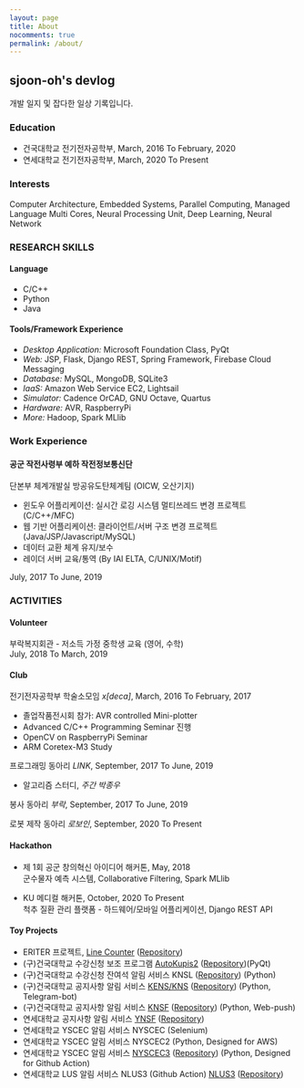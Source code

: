 ```yaml
---
layout: page
title: About
nocomments: true
permalink: /about/
---
```


## sjoon-oh's devlog

개발 일지 및 잡다한 일상 기록입니다.

### Education

- 건국대학교 전기전자공학부, March, 2016 To February, 2020
- 연세대학교 전기전자공학부, March, 2020 To Present

### Interests

Computer Architecture, Embedded Systems, Parallel Computing, Managed Language
Multi Cores, Neural Processing Unit, Deep Learning, Neural Network

### RESEARCH SKILLS

#### Language
- C/C++
- Python
- Java

#### Tools/Framework Experience

- *Desktop Application:* Microsoft Foundation Class, PyQt
- *Web:* JSP, Flask, Django REST, Spring Framework, Firebase Cloud Messaging
- *Database:* MySQL, MongoDB, SQLite3
- *IaaS:* Amazon Web Service EC2, Lightsail
- *Simulator:* Cadence OrCAD, GNU Octave, Quartus
- *Hardware:* AVR, RaspberryPi
- *More:* Hadoop, Spark MLlib


### Work Experience

#### 공군 작전사령부 예하 작전정보통신단
단본부 체계개발실 방공유도탄체계팀 (OICW, 오산기지)

- 윈도우 어플리케이션: 실시간 로깅 시스템 멀티쓰레드 변경 프로젝트 (C/C++/MFC)
- 웹 기반 어플리케이션: 클라이언트/서버 구조 변경 프로젝트 (Java/JSP/Javascript/MySQL)
- 데이터 교환 체계 유지/보수
- 레이더 서버 교육/통역 (By IAI ELTA, C/UNIX/Motif)

July, 2017 To June, 2019

### ACTIVITIES
#### Volunteer
부락복지회관 - 저소득 가정 중학생 교육 (영어, 수학)   
July, 2018 To March, 2019

#### Club
전기전자공학부 학술소모임 *x[deca]*, March, 2016 To February, 2017
- 졸업작품전시회 참가: AVR controlled Mini-plotter
- Advanced C/C++ Programming Seminar 진행
- OpenCV on RaspberryPi Seminar
- ARM Coretex-M3 Study  

프로그래밍 동아리 *LINK*, September, 2017 To June, 2019
- 알고리즘 스터디, *주간 박종우*

봉사 동아리 *부락*, September, 2017 To June, 2019

로봇 제작 동아리 *로보인*, September, 2020 To Present

#### Hackathon
- 제 1회 공군 창의혁신 아이디어 해커톤, May, 2018  
군수물자 예측 시스템, Collaborative Filtering, Spark MLlib

- KU 메디컬 해커톤, October, 2020 To Present  
척추 질환 관리 플랫폼 - 하드웨어/모바일 어플리케이션, Django REST API

#### Toy Projects

- ERITER 프로젝트, [Line Counter](https://sjoon-oh.github.io/archivers/filesystem_library_introduction) ([Repository](https://github.com/sjoon-oh/eriter_free_line_counter_2))
- (구)건국대학교 수강신청 보조 프로그램 [AutoKupis2](https://sjoon-oh.github.io/archivers/python-project-auto-2) ([Repository](https://github.com/sjoon-oh/auto_kupis_2))(PyQt)
- (구)건국대학교 수강신청 잔여석 알림 서비스 KNSL ([Repository](https://github.com/sjoon-oh/klns_open)) (Python)
- (구)건국대학교 공지사항 알림 서비스 [KENS/KNS](https://sjoon-oh.github.io/archivers/python-project-kens) ([Repository](https://github.com/sjoon-oh/kens_public)) (Python, Telegram-bot)
- (구)건국대학교 공지사항 알림 서비스 [KNSF](https://sjoon-oh.github.io/archivers/python-project-knsf) ([Repository](https://github.com/sjoon-oh/knsf)) (Python, Web-push)
- 연세대학교 공지사항 알림 서비스 [YNSF](https://sjoon-oh.github.io/archivers/python-project-ynsf) ([Repository](https://github.com/sjoon-oh/ynsf_open))
- 연세대학교 YSCEC 알림 서비스 NYSCEC (Selenium)
- 연세대학교 YSCEC 알림 서비스 NYSCEC2 (Python, Designed for AWS)
- 연세대학교 YSCEC 알림 서비스 [NYSCEC3](https://sjoon-oh.github.io/archivers/nyscec3) ([Repository](https://github.com/sjoon-oh/nyscec3)) (Python, Designed for Github Action)
- 연세대학교 LUS 알림 서비스 NLUS3 (Github Action) [NLUS3](https://sjoon-oh.github.io/archivers/nlus3) ([Repository](https://github.com/sjoon-oh/nlus3))

